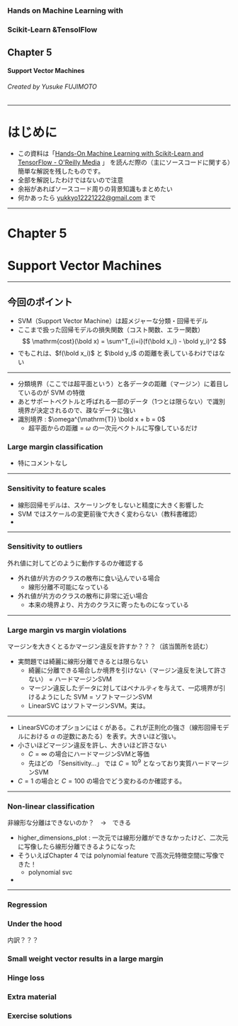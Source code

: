 <!-- $theme: gaia -->

### Hands on Machine Learning with
###   Scikit-Learn &TensolFlow
## Chapter 5
#### Support Vector Machines

###### Created by Yusuke FUJIMOTO

---

# はじめに

*  この資料は「[Hands-On Machine Learning with Scikit-Learn and TensorFlow - O'Reilly Media](http://shop.oreilly.com/product/0636920052289.do) 」
を読んだ際の（主にソースコードに関する）簡単な解説を残したものです。
*  全部を解説したわけではないので注意
*  余裕があればソースコード周りの背景知識もまとめたい
*  何かあったら yukkyo12221222@gmail.com まで
---

# Chapter 5
# Support Vector Machines

---

## 今回のポイント
* SVM（Support Vector Machine）は超メジャーな分類・回帰モデル
* ここまで扱った回帰モデルの損失関数（コスト関数、エラー関数）
$$
\mathrm{cost}(\bold x) = \sum^T_{i=i}(f(\bold x_i) - \bold y_i)^2
$$
* でもこれは、$f(\bold x_i)$ と $\bold y_i$ の距離を表しているわけではない

---
* 分類境界（ここでは超平面という）と各データの距離（マージン）に着目しているのが SVM の特徴
* あとサポートベクトルと呼ばれる一部のデータ（1つとは限らない）で識別境界が決定されるので、疎なデータに強い
* 識別境界 : $\omega^{\mathrm{T}} \bold x + b = 0$ 
  * 超平面からの距離 = $\omega$ の一次元ベクトルに写像しているだけ
### Large margin classification

* 特にコメントなし

---

### Sensitivity to feature scales
* 線形回帰モデルは、スケーリングをしないと精度に大きく影響した
* SVM ではスケールの変更前後で大きく変わらない（教科書確認）
* 
---

### Sensitivity to outliers
外れ値に対してどのように動作するのか確認する
* 外れ値が片方のクラスの散布に食い込んでいる場合
  * 線形分離不可能になっている
* 外れ値が片方のクラスの散布に非常に近い場合
  * 本来の境界より、片方のクラスに寄ったものになっている
---

### Large margin vs margin violations
マージンを大きくとるかマージン違反を許すか？？？（該当箇所を読む）
* 実問題では綺麗に線形分離できるとは限らない
  * 綺麗に分離できる場合しか境界を引けない（マージン違反を決して許さない） = ハードマージンSVM
  * マージン違反したデータに対してはペナルティを与えて、一応境界が引けるようにした SVM = ソフトマージンSVM
  * LinearSVC はソフトマージンSVM。実は。

---

* LinearSVCのオプションには `C` がある。これが正則化の強さ（線形回帰モデルにおける $\alpha$ の逆数にあたる）を表す。大きいほど強い。
* 小さいほどマージン違反を許し、大きいほど許さない
  * $C = \infty$ の場合にハードマージンSVMと等価
  * 先ほどの 「Sensitivity...」 では $C = 10^9$ となっており実質ハードマージンSVM
* $C=1$ の場合と $C=100$ の場合でどう変わるのか確認する。


---

### Non-linear classification
非線形な分離はできないのか？　→　できる
* higher_dimensions_plot : 一次元では線形分離ができなかったけど、二次元に写像したら線形分離できるようになった
* そういえばChapter 4 では polynomial feature で高次元特徴空間に写像できた！
  * polynomial svc
* 

---


### Regression

### Under the hood
内訳？？？

### Small weight vector results in a large margin

### Hinge loss

### Extra material


### Exercise solutions